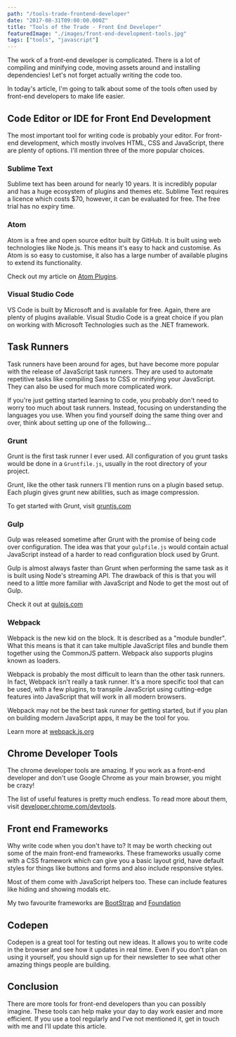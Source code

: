 ```yaml
---
path: "/tools-trade-frontend-developer"
date: "2017-08-31T09:00:00.000Z"
title: "Tools of the Trade - Front End Developer"
featuredImage: "./images/front-end-development-tools.jpg"
tags: ["tools", "javascript"]
---
```

The work of a front-end developer is complicated. There is a lot of compiling and minifying code, moving assets around and installing dependencies! Let's not forget actually writing the code too.

In today's article, I'm going to talk about some of the tools often used by front-end developers to make life easier.

## Code Editor or IDE for Front End Development
The most important tool for writing code is probably your editor. For front-end development, which mostly involves HTML, CSS and JavaScript, there are plenty of options. I'll mention three of the more popular choices.

### Sublime Text
Sublime text has been around for nearly 10 years. It is incredibly popular and has a huge ecosystem of plugins and themes etc. Sublime Text requires a licence which costs $70, however, it can be evaluated for free. The free trial has no expiry time.

### Atom
Atom is a free and open source editor built by GitHub. It is built using web technologies like Node.js. This means it's easy to hack and customise. As Atom is so easy to customise, it also has a large number of available plugins to extend its functionality.

Check out my article on [Atom Plugins](/6-essential-plugins-packages-for-atom-editor/).

### Visual Studio Code
VS Code is built by Microsoft and is available for free. Again, there are plenty of plugins available. Visual Studio Code is a great choice if you plan on working with Microsoft Technologies such as the .NET framework.

## Task Runners

Task runners have been around for ages, but have become more popular with the release of JavaScript task runners. They are used to automate repetitive tasks like compiling Sass to CSS or minifying your JavaScript. They can also be used for much more complicated work.

If you're just getting started learning to code, you probably don't need to worry too much about task runners. Instead, focusing on understanding the languages you use. When you find yourself doing the same thing over and over, think about setting up one of the following...

### Grunt
Grunt is the first task runner I ever used. All configuration of you grunt tasks would be done in a `Gruntfile.js`, usually in the root directory of your project.

Grunt, like the other task runners I'll mention runs on a plugin based setup. Each plugin gives grunt new abilities, such as image compression.

To get started with Grunt, visit [gruntjs.com](https://gruntjs.com/)

### Gulp
Gulp was released sometime after Grunt with the promise of being code over configuration. The idea was that your `gulpfile.js` would contain actual JavaScript instead of a harder to read configuration block used by Grunt.

Gulp is almost always faster than Grunt when performing the same task as it is built using Node's streaming API. The drawback of this is that you will need to a little more familiar with JavaScript and Node to get the most out of Gulp.

Check it out at [gulpjs.com](https://gulpjs.com/)

### Webpack
Webpack is the new kid on the block. It is described as a "module bundler". What this means is that it can take multiple JavaScript files and bundle them together using the CommonJS pattern. Webpack also supports plugins known as loaders.

Webpack is probably the most difficult to learn than the other task runners. In fact, Webpack isn't really a task runner. It's a more specific tool that can be used, with a few plugins, to transpile JavaScript using cutting-edge features into JavaScript that will work in all modern browsers.

Webpack may not be the best task runner for getting started, but if you plan on building modern JavaScript apps, it may be the tool for you.

Learn more at [webpack.js.org](https://webpack.js.org/)

## Chrome Developer Tools
The chrome developer tools are amazing. If you work as a front-end developer and don't use Google Chrome as your main browser, you might be crazy!

The list of useful features is pretty much endless. To read more about them, visit [developer.chrome.com/devtools](https://developer.chrome.com/devtools).

## Front end Frameworks
Why write code when you don't have to? It may be worth checking out some of the main front-end frameworks. These frameworks usually come with a CSS framework which can give you a basic layout grid, have default styles for things like buttons and forms and also include responsive styles.

Most of them come with JavaScript helpers too. These can include features like hiding and showing modals etc.

My two favourite frameworks are [BootStrap](https://getbootstrap.com/) and [Foundation](http://foundation.zurb.com/)

## Codepen
Codepen is a great tool for testing out new ideas. It allows you to write code in the browser and see how it updates in real time. Even if you don't plan on using it yourself, you should sign up for their newsletter to see what other amazing things people are building.

## Conclusion
There are more tools for front-end developers than you can possibly imagine. These tools can help make your day to day work easier and more efficient. If you use a tool regularly and I've not mentioned it, get in touch with me and I'll update this article.

